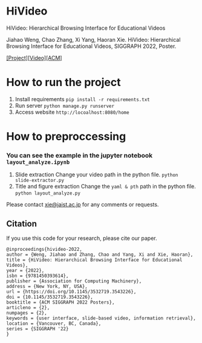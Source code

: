 # HiVideo
HiVideo: Hierarchical Browsing Interface for Educational Videos

Jiahao Weng, Chao Zhang, Xi Yang, Haoran Xie. HiVideo: Hierarchical Browsing Interface for Educational Videos, SIGGRAPH 2022, Poster.

[[Project]](http://www.jaist.ac.jp/~xie/2022-hivideo)[[Video]](https://www.youtube.com/watch?v=OXTFH_WFQMw)[[ACM]](https://doi.org/10.1145/3532719.3543226)


# How to run the project
1. Install requirements
`pip install -r requirements.txt`
2. Run server
`python manage.py runserver`
3. Access website
`http://locoalhost:8080/home`

# How to preproccessing
### You can see the example in the jupyter notebook `layout_analyze.ipynb`
1. Slide extraction
Change your video path in the python file.
`python slide-extractor.py`
2. Title and figure extraction
Change the `yaml & pth` path in the python file.
`python layout_analyze.py`

Please contact xie@jaist.ac.jp for any comments or requests.

## Citation
If you use this code for your research, please cite our paper.
```
@inproceedings{hivideo-2022,
author = {Weng, Jiahao and Zhang, Chao and Yang, Xi and Xie, Haoran},
title = {HiVideo: Hierarchical Browsing Interface for Educational Videos},
year = {2022},
isbn = {9781450393614},
publisher = {Association for Computing Machinery},
address = {New York, NY, USA},
url = {https://doi.org/10.1145/3532719.3543226},
doi = {10.1145/3532719.3543226},
booktitle = {ACM SIGGRAPH 2022 Posters},
articleno = {2},
numpages = {2},
keywords = {user interface, slide-based video, information retrieval},
location = {Vancouver, BC, Canada},
series = {SIGGRAPH '22}
}
```
